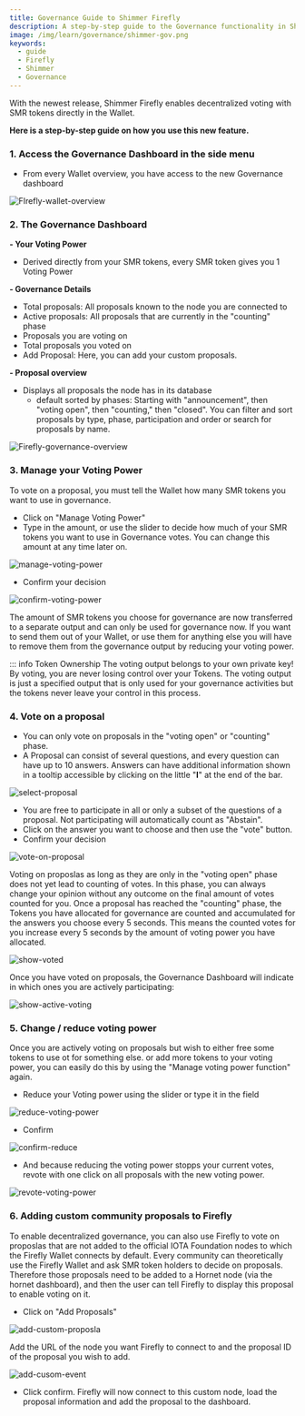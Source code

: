 ```yaml
---
title: Governance Guide to Shimmer Firefly
description: A step-by-step guide to the Governance functionality in Shimmer Firefly
image: /img/learn/governance/shimmer-gov.png
keywords:
  - guide
  - Firefly
  - Shimmer
  - Governance
---
```


With the newest release, Shimmer Firefly enables decentralized voting with SMR tokens directly in the Wallet.

**Here is a step-by-step guide on how you use this new feature.**

### 1. Access the Governance Dashboard in the side menu

- From every Wallet overview, you have access to the new Governance dashboard

![FIrefly-wallet-overview](/img/learn/governance/Firefly-gov1.png)

### 2. The Governance Dashboard

**- Your Voting Power**

- Derived directly from your SMR tokens, every SMR token gives you 1 Voting Power

**- Governance Details**

- Total proposals: All proposals known to the node you are connected to
- Active proposals: All proposals that are currently in the "counting" phase
- Proposals you are voting on
- Total proposals you voted on
- Add Proposal: Here, you can add your custom proposals.

**- Proposal overview**

- Displays all proposals the node has in its database
  - default sorted by phases: Starting with "announcement", then "voting open", then "counting," then "closed". You can filter and sort proposals by type, phase, participation and order or search for proposals by name.

![Firefly-governance-overview](/img/learn/governance/Firefly-gov2.png)

### 3. Manage your Voting Power

To vote on a proposal, you must tell the Wallet how many SMR tokens you want to use in governance.

- Click on "Manage Voting Power"
- Type in the amount, or use the slider to decide how much of your SMR tokens you want to use in Governance votes. You can change this amount at any time later on.

![manage-voting-power](/img/learn/governance/Firefly-gov3.png)

- Confirm your decision

![confirm-voting-power](/img/learn/governance/Firefly-gov4.png)

The amount of SMR tokens you choose for governance are now transferred to a separate output and can only be used for governance now. If you want to send them out of your Wallet, or use them for anything else you will have to remove them from the governance output by reducing your voting power.

::: info Token Ownership
The voting output belongs to your own private key! By voting, you are never losing control over your Tokens. The voting output is just a specified output that is only used for your governance activities but the tokens never leave your control in this process.
### 4. Vote on a proposal

- You can only vote on proposals in the "voting open" or "counting" phase.
- A Proposal can consist of several questions, and every question can have up to 10 answers. Answers can have additional information shown in a tooltip accessible by clicking on the little "**I**" at the end of the bar.

![select-proposal](/img/learn/governance/Firefly-gov5.png)

- You are free to participate in all or only a subset of the questions of a proposal. Not participating will automatically count as "Abstain".
- Click on the answer you want to choose and then use the "vote" button.
- Confirm your decision

![vote-on-proposal](/img/learn/governance/Firefly-gov6.png)

Voting on proposlas as long as they are only in the "voting open" phase does not yet lead to counting of votes. In this phase, you can always change your opinion without any outcome on the final amount of votes counted for you.
Once a proposal has reached the "counting" phase, the Tokens you have allocated for governance are counted and accumulated for the answers you choose every 5 seconds. This means the counted votes for you increase every 5 seconds by the amount of voting power you have allocated.

![show-voted](/img/learn/governance/Firefly-gov7.png)

Once you have voted on proposals, the Governance Dashboard will indicate in which ones you are actively participating:

![show-active-voting](/img/learn/governance/Firefly-gov8.png)

### 5. Change / reduce voting power

Once you are actively voting on proposals but wish to either free some tokens to use ot for something else. or add more tokens to your voting power, you can easily do this by using the "Manage voting power function" again.

- Reduce your Voting power using the slider or type it in the field

![reduce-voting-power](/img/learn/governance/Firefly-gov9.png)

- Confirm

![confirm-reduce](/img/learn/governance/Firefly-gov10.png)

- And because reducing the voting power stopps your current votes, revote with one click on all proposals with the new voting power.

![revote-voting-power](/img/learn/governance/Firefly-gov11.png)

### 6. Adding custom community proposals to Firefly

To enable decentralized governance, you can also use Firefly to vote on proposlas that are not added to the official IOTA Foundation nodes to which the Firefly Wallet connects by default.
Every community can theoretically use the Firefly Wallet and ask SMR token holders to decide on proposals. Therefore those proposals need to be added to a Hornet node (via the hornet dashboard), and then the user can tell Firefly to display this proposal to enable voting on it.

- Click on "Add Proposals"

![add-custom-proposla](/img/learn/governance/Firefly-gov12.png)

Add the URL of the node you want Firefly to connect to and the proposal ID of the proposal you wish to add.

![add-cusom-event](/img/learn/governance/Firefly-gov13.png)

- Click confirm. Firefly will now connect to this custom node, load the proposal information and add the proposal to the dashboard.
